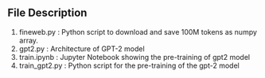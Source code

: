 ## File Description 
1. fineweb.py : Python script to download and save 100M tokens as numpy array.
2. gpt2.py : Architecture of GPT-2 model
3. train.ipynb : Jupyter Notebook showing the pre-training of gpt2 model
4. train_gpt2.py : Python script for the pre-training of the gpt-2 model
